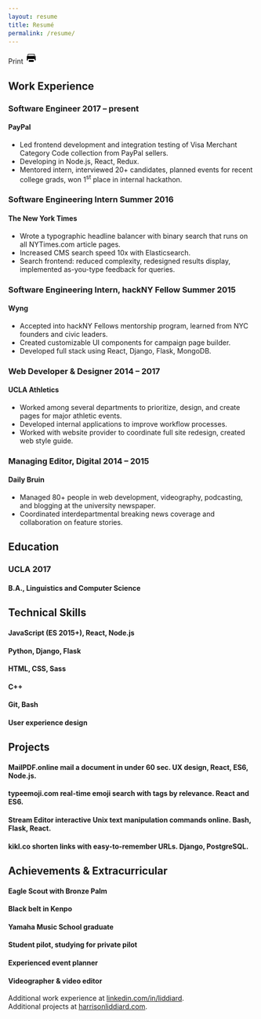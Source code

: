 ```yaml
---
layout: resume
title: Resumé
permalink: /resume/
---
```


<link href="https://fonts.googleapis.com/css?family=Oxygen:400,700" rel="stylesheet" type="text/css">

<section id="resume">
    <div class="print" onclick="window.print()">Print <img src="/img/print.png"></div>
    <section class="col left">
        <h2>Work Experience</h2>
        <div class="item">
            <h3 class="position">Software Engineer <span class="date">2017 – present</span></h3>
            <h4 class="company">PayPal</h4>
            <ul>
                <li>Led frontend development and integration testing of Visa Merchant Category Code collection from PayPal sellers.</li>
                <li>Developing in Node.js, React, Redux.</li>
                <li>Mentored intern, interviewed 20+ candidates, planned events for recent college grads, won 1<sup>st</sup> place in internal hackathon.</li>
            </ul>
        </div>
        <div class="item">
            <h3 class="position">Software Engineering Intern <span class="date">Summer 2016</span></h3>
            <h4 class="company">The New York Times</h4>
            <ul>
                <li>Wrote a typographic headline balancer with binary search that runs on all NYTimes.com article pages.</li>
                <li>Increased CMS search speed 10x with Elasticsearch.</li>
                <li>Search frontend: reduced complexity, redesigned results display, implemented as-you-type feedback for queries.</li>
            </ul>
        </div>
        <div class="item">
            <h3 class="position">Software Engineering Intern, hackNY Fellow <span class="date">Summer 2015</span></h3>
            <h4 class="company">Wyng</h4>
            <ul>
                <li>Accepted into hackNY Fellows mentorship program, learned from NYC founders and civic leaders.</li>
                <li>Created customizable UI components for campaign page builder.</li>
                <li>Developed full stack using React, Django, Flask, MongoDB.</li>
            </ul>
        </div>
        <div class="item">
            <h3 class="position">Web Developer &amp; Designer <span class="date">2014 – 2017</span></h3>
            <h4 class="company">UCLA Athletics</h4>
            <ul>
                <li>Worked among several departments to prioritize, design, and create pages for major athletic events.</li>
                <li>Developed internal applications to improve workflow processes.</li>
                <li>Worked with website provider to coordinate full site redesign, created web style guide.</li>
            </ul>
        </div>
        <div class="item">
            <h3 class="position">Managing Editor, Digital <span class="date">2014 – 2015</span></h3>
            <h4 class="company">Daily Bruin</h4>
            <ul>
                <li>Managed 80+ people in web development, videography, podcasting, and blogging at the university newspaper.</li>
                <li>Coordinated interdepartmental breaking news coverage and collaboration on feature stories.</li>
            </ul>
        </div>
    </section>
    <section class="col right">
        <h2>Education</h2>
        <div class="item">
            <h3 class="school">UCLA <span class="date">2017</span></h3>
            <h4>B.A., Linguistics and Computer Science</h4>
        </div>
        <h2>Technical Skills</h2>
        <div class="item">
            <h4>JavaScript (ES 2015+), React, Node.js</h4>
            <h4>Python, Django, Flask</h4>
            <h4>HTML, CSS, Sass</h4>
            <h4>C++</h4>
            <h4>Git, Bash</h4>
            <h4>User experience design</h4>
        </div>
        <h2>Projects</h2>
        <div class="item">
            <h4><span class="project-name">MailPDF.online</span> mail a document in under 60 sec. UX design, React, ES6, Node.js.</h4>
            <h4><span class="project-name">typeemoji.com</span> real-time emoji search with tags by relevance. React and ES6.</h4>
            <h4><span class="project-name">Stream Editor</span> interactive Unix text manipulation commands online. Bash, Flask, React.</h4>
            <h4><span class="project-name">kikl.co</span> shorten links with easy-to-remember URLs. Django, PostgreSQL.</h4>
        </div>
        <h2>Achievements &amp; Extracurricular</h2>
        <div class="item">
            <h4>Eagle Scout with Bronze Palm</h4>
            <h4>Black belt in Kenpo</h4>
            <h4>Yamaha Music School graduate</h4>
            <h4>Student pilot, studying for private pilot</h4>
            <h4>Experienced event planner</h4>
            <h4>Videographer & video editor</h4>
        </div>
    </section>
    <div class="more">
        <div class="experience">
            Additional work experience at <a href="https://linkedin.com/in/liddiard/">linkedin.com/in/liddiard</a>.
        </div>
        <div class="projects">
            Additional projects at <a href="http://www.harrisonliddiard.com/">harrisonliddiard.com</a>.
        </div>
    </div>
</section>
